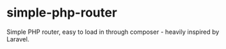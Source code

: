 # simple-php-router
Simple PHP router, easy to load in through composer - heavily inspired by Laravel.
